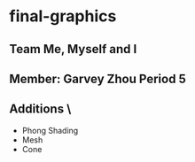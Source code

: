 # final-graphics  


## Team Me, Myself and I


## Member: Garvey Zhou Period 5


## Additions  \
- Phong Shading  
- Mesh  
- Cone  


